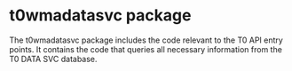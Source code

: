 # t0wmadatasvc package

The t0wmadatasvc package includes the code relevant to the T0 API entry points. It contains the code that queries all necessary information from the T0 DATA SVC database. 
